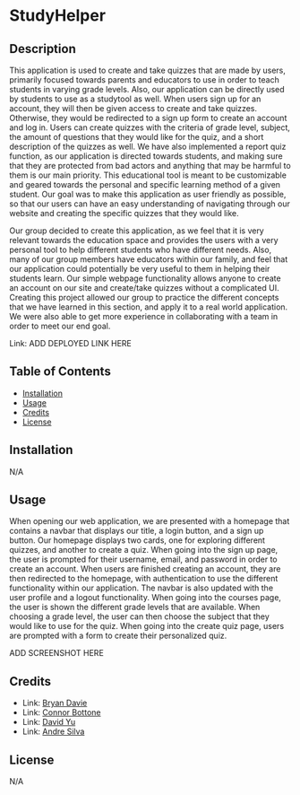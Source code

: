 # StudyHelper

## Description

This application is used to create and take quizzes that are made by users, primarily focused towards parents and educators to use in order to teach students in varying grade levels. Also, our application can be directly used by students to use as a studytool as well. When users sign up for an account, they will then be given access to create and take quizzes. Otherwise, they would be redirected to a sign up form to create an account and log in. Users can create quizzes with the criteria of grade level, subject, the amount of questions that they would like for the quiz, and a short description of the quizzes as well. We have also implemented a report quiz function, as our application is directed towards students, and making sure that they are protected from bad actors and anything that may be harmful to them is our main priority. This educational tool is meant to be customizable and geared towards the personal and specific learning method of a given student. Our goal was to make this application as user friendly as possible, so that our users can have an easy understanding of navigating through our website and creating the specific quizzes that they would like.

Our group decided to create this application, as we feel that it is very relevant towards the education space and provides the users with a very personal tool to help different students who have different needs. Also, many of our group members have educators within our family, and feel that our application could potentially be very useful to them in helping their students learn. Our simple webpage functionality allows anyone to create an account on our site and create/take quizzes without a complicated UI. Creating this project allowed our group to practice the different concepts that we have learned in this section, and apply it to a real world application. We were also able to get more experience in collaborating with a team in order to meet our end goal.

Link: ADD DEPLOYED LINK HERE

## Table of Contents

- [Installation](#installation)
- [Usage](#usage)
- [Credits](#credits)
- [License](#license)

## Installation

N/A

## Usage

When opening our web application, we are presented with a homepage that contains a navbar that displays our title, a login button, and a sign up button. Our homepage displays two cards, one for exploring different quizzes, and another to create a quiz. When going into the sign up page, the user is prompted for their username, email, and password in order to create an account. When users are finished creating an account, they are then redirected to the homepage, with authentication to use the different functionality within our application. The navbar is also updated with the user profile and a logout functionality. When going into the courses page, the user is shown the different grade levels that are available. When choosing a grade level, the user can then choose the subject that they would like to use for the quiz. When going into the create quiz page, users are prompted with a form to create their personalized quiz.

ADD SCREENSHOT HERE

## Credits

- Link: [Bryan Davie](https://github.com/gnrt 'Github page for Bryan Davie')
- Link: [Connor Bottone](https://github.com/connorbottone 'Github page for Connor Bottone')
- Link: [David Yu](https://github.com/Dyu4848 'Github page for David Yu')
- Link: [Andre Silva](https://github.com/americanoname 'Github page for Andre Silva')

## License

N/A